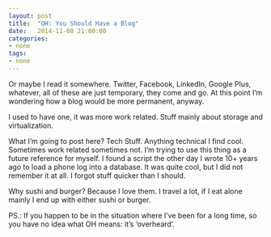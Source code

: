 ```yaml
---
layout: post
title:  "OH: You Should Have a Blog"
date:   2014-11-08 21:00:00
categories:
- none
tags: 
- none
---
```


Or maybe I read it somewhere. Twitter, Facebook, LinkedIn, Google Plus, whatever, all of these are just temporary, they come and go. At this point I’m wondering how a blog would be more permanent, anyway. 

I used to have one, it was more work related. Stuff mainly about storage and virtualization. 

What I’m going to post here? Tech Stuff. Anything technical I find cool. Sometimes work related sometimes not. I’m trying to use this thing as a future reference for myself. I found a script the other day I wrote 10+ years ago to load a phone log into a database. It was quite cool, but I did not remember it at all. I forgot stuff quicker than I should. 

Why sushi and burger? Because I love them. I travel a lot, if I eat alone mainly I end up with either sushi or burger. 

PS.: If you happen to be in the situation where I’ve been for a long time, so you have no idea what OH means: it’s ‘overheard’. 

<!--more-->

